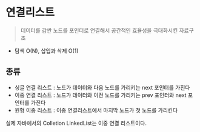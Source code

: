 # 연결리스트

> 데이터를 감싼 노드를 포인터로 연결해서 공간적인 효율성을 극대화시킨 자료구조

- 탐색 O(N), 삽입과 삭제 O(1)


## 종류
- 싱글 연결 리스트 : 노드가 데이터와 다음 노드를 가리키는 next 포인터를 가진다
- 이중 연결 리스트 : 노드가 데이터와 이전 노드를 가리키는 prev 포인터와 next 포인터를 가진다
- 원형 이중 리스트 : 이중 연결리스트에서 마지막 노드가 첫 노드를 가리킨다


실제 자바에서의 Colletion LinkedList는 이중 연결 리스트이다.
